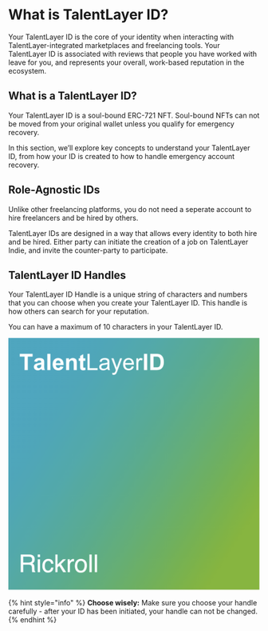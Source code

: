 # What is TalentLayer ID?

Your TalentLayer ID is the core of your identity when interacting with TalentLayer-integrated marketplaces and freelancing tools. Your TalentLayer ID is associated with reviews that people you have worked with leave for you, and represents your overall, work-based reputation in the ecosystem.

## What is a TalentLayer ID?

Your TalentLayer ID is a soul-bound ERC-721 NFT. Soul-bound NFTs can not be moved from your original wallet unless you qualify for emergency recovery.

In this section, we’ll explore key concepts to understand your TalentLayer ID, from how your ID is created to how to handle emergency account recovery.



## Role-Agnostic IDs

Unlike other freelancing platforms, you do not need a seperate account to hire freelancers and be hired by others.&#x20;

TalentLayer IDs are designed in a way that allows every identity to both hire and be hired. Either party can initiate the creation of a job on TalentLayer Indie, and invite the counter-party to participate.

## TalentLayer ID Handles

Your TalentLayer ID Handle is a unique string of characters and numbers that you can choose when you create your TalentLayer ID. This handle is how others can search for your reputation.&#x20;

You can have a maximum of 10 characters in your TalentLayer ID.

![An example of the NFT image of TalentLayer ID with the handle "@Rickroll"](../.gitbook/assets/unknown.png)

{% hint style="info" %}
**Choose wisely:** Make sure you choose your handle carefully - after your ID has been initiated, your handle can not be changed.
{% endhint %}
